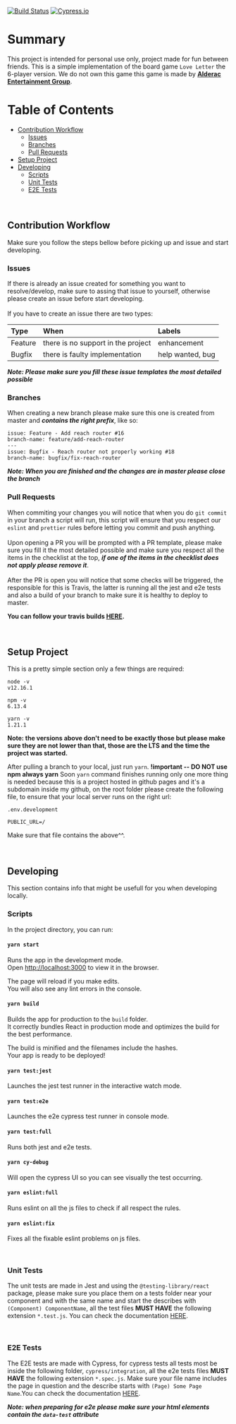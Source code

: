 [![Build Status](https://api.travis-ci.com/zmgalante/lletter6.svg?branch=master)](https://travis-ci.com/github/zmgalante/lletter6)
[![Cypress.io](https://img.shields.io/badge/tested%20with-Cypress-04C38E.svg)](https://www.cypress.io/)

# Summary

This project is intended for personal use only, project made for fun between friends. This is a simple implementation of the board game `Love Letter` the 6-player version. We do not own this game this game is made by **[Alderac Entertainment Group](https://www.alderac.com/)**.

# Table of Contents

- [Contribution Workflow](#contribution-workflow)
	- [Issues](#issues) 
	- [Branches](#branches)
	- [Pull Requests](#pull-requests)
- [Setup Project](#setup-project)
- [Developing](#developing)
	- [Scripts](#scripts)
	- [Unit Tests](#unit-tests)
	- [E2E Tests](#e2e-tests)

<br />

## Contribution Workflow

Make sure you follow the steps bellow before picking up and issue and start developing.

### Issues

If there is already an issue created for something you want to resolve/develop, make sure to assing that issue to yourself, otherwise please create an issue before start developing.
<br />
<br />
If you have to create an issue there are two types:

| Type          | When                               | Labels            |
| :------------ | :--------------------------------- | :---------------- |
| Feature       | there is no support in the project | enhancement       |
| Bugfix        | there is faulty implementation     | help wanted, bug  |

***Note: Please make sure you fill these issue templates the most detailed possible***

### Branches

When creating a new branch please make sure this one is created from master and ***contains the right prefix***, like so:

```
issue: Feature - Add reach router #16
branch-name: feature/add-reach-router
---
issue: Bugfix - Reach router not properly working #18
branch-name: bugfix/fix-reach-router
```
***Note: When you are finished and the changes are in master please close the branch***

### Pull Requests

When commiting your changes you will notice that when you do `git commit` in your branch a script will run, this script will ensure that you respect our `eslint` and `prettier` rules before letting you commit and push anything.
<br />
<br />
Upon opening a PR you will be prompted with a PR template, please make sure you fill it the most detailed possible and make sure you respect all the items in the checklist at the top, ***if one of the items in the checklist does not apply please remove it***.
<br />
<br />
After the PR is open you will notice that some checks will be triggered, the responsible for this is Travis, the latter is running all the jest and e2e tests and also a build of your branch to make sure it is healthy to deploy to master.

**You can follow your travis builds [HERE](https://travis-ci.com/github/zmgalante/lletter6/builds).**

<br />

## Setup Project

This is a pretty simple section only a few things are required:

```
node -v
v12.16.1

npm -v
6.13.4

yarn -v
1.21.1
```

**Note: the versions above don't need to be exactly those but please make sure they are not lower than that, those are the LTS and the time the project was started.**

After pulling a branch to your local, just run `yarn`. **!important -- DO NOT use npm always yarn**
Soon `yarn` command finishes running only one more thing is needed because this is a project hosted in github pages and it's a subdomain inside my github, on the root folder please create the following file, to ensure that your local server runs on the right url:

`.env.development`
<br />

```
PUBLIC_URL=/

```
Make sure that file contains the above^^.

<br />

## Developing

This section contains info that might be usefull for you when developing locally.

### Scripts

In the project directory, you can run:

#### `yarn start`

Runs the app in the development mode.<br />
Open [http://localhost:3000](http://localhost:3000) to view it in the browser.

The page will reload if you make edits.<br />
You will also see any lint errors in the console.

#### `yarn build`

Builds the app for production to the `build` folder.<br />
It correctly bundles React in production mode and optimizes the build for the best performance.

The build is minified and the filenames include the hashes.<br />
Your app is ready to be deployed!

#### `yarn test:jest`

Launches the jest test runner in the interactive watch mode.

#### `yarn test:e2e`

Launches the e2e cypress test runner in console mode.

#### `yarn test:full`

Runs both jest and e2e tests.

#### `yarn cy-debug`

Will open the cypress UI so you can see visually the test occurring.

#### `yarn eslint:full`

Runs eslint on all the js files to check if all respect the rules.

#### `yarn eslint:fix`

Fixes all the fixable eslint problems on js files.

<br />

### Unit Tests

The unit tests are made in Jest and using the `@testing-library/react` package, please make sure you place them on a tests folder near your component and with the same name and start the describes with `(Component) ComponentName`, all the test files **MUST HAVE** the following extension `*.test.js`. You can check the documentation [HERE](https://testing-library.com/docs/react-testing-library/intro).

<br />

### E2E Tests

The E2E tests are made with Cypress, for cypress tests all tests most be inside the following folder, `cypress/integration`, all the e2e tests files **MUST HAVE** the following extension `*.spec.js`. Make sure your file name includes the page in question and the describe starts with `(Page) Some Page Name`.You can check the documentation [HERE](https://docs.cypress.io/api/api/table-of-contents.html).

***Note: when preparing for e2e please make sure your html elements contain the `data-test` attribute***
